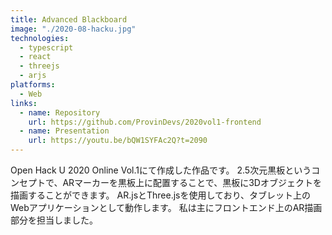 ```yaml
---
title: Advanced Blackboard
image: "./2020-08-hacku.jpg"
technologies:
  - typescript
  - react
  - threejs
  - arjs
platforms:
  - Web
links:
  - name: Repository
    url: https://github.com/ProvinDevs/2020vol1-frontend
  - name: Presentation
    url: https://youtu.be/bQW1SYFAc2Q?t=2090
---
```


Open Hack U 2020 Online Vol.1にて作成した作品です。
2.5次元黒板というコンセプトで、ARマーカーを黒板上に配置することで、黒板に3Dオブジェクトを描画することができます。
AR.jsとThree.jsを使用しており、タブレット上のWebアプリケーションとして動作します。
私は主にフロントエンド上のAR描画部分を担当しました。
